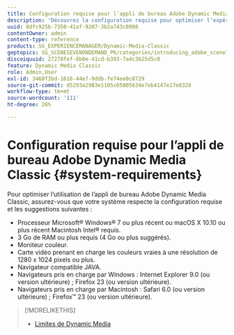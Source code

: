 ```yaml
---
title: Configuration requise pour l’appli de bureau Adobe Dynamic Media Classic
description: 'Découvrez la configuration requise pour optimiser l’expérience avec Adobe Dynamic Media Classic. '
uuid: 8dfc925b-7350-41af-9207-3b2a743c0998
contentOwner: admin
content-type: reference
products: SG_EXPERIENCEMANAGER/Dynamic-Media-Classic
geptopics: SG_SCENESEVENONDEMAND_PK/categories/introducing_adobe_scene7
discoiquuid: 27278fef-8b0e-41cd-b393-7a4c3625d5c0
feature: Dynamic Media Classic
role: Admin,User
exl-id: 3460f3bd-1616-44e7-9ddb-fe74ee0c8729
source-git-commit: d5293a2983e1105c65005634e7eb4147e17e8328
workflow-type: tm+mt
source-wordcount: '111'
ht-degree: 26%

---
```


# Configuration requise pour l’appli de bureau Adobe Dynamic Media Classic {#system-requirements}

Pour optimiser l’utilisation de l’appli de bureau Adobe Dynamic Media Classic, assurez-vous que votre système respecte la configuration requise et les suggestions suivantes :

* Processeur Microsoft® Windows® 7 ou plus récent ou macOS X 10.10 ou plus récent Macintosh Intel® requis.
* 3 Go de RAM ou plus requis (4 Go ou plus suggérés).
* Moniteur couleur.
* Carte vidéo prenant en charge les couleurs vraies à une résolution de 1280 x 1024 pixels ou plus.
* Navigateur compatible JAVA.
* Navigateurs pris en charge par Windows : Internet Explorer 9.0 (ou version ultérieure) ; Firefox 23 (ou version ultérieure).
* Navigateurs pris en charge par Macintosh : Safari 6.0 (ou version ultérieure) ; Firefox™ 23 (ou version ultérieure).

>[!MORELIKETHIS]
>
>* [Limites de Dynamic Media](/help/limitations.md)


